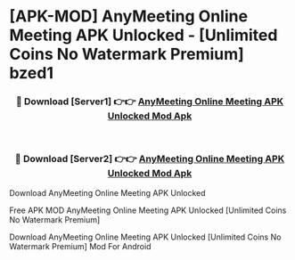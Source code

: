 # [APK-MOD] AnyMeeting  Online Meeting APK Unlocked - [Unlimited Coins No Watermark Premium] bzed1



<div align="center">
<h3>🔴 Download [Server1] 👉👉 <a href="https://momento.my/?title=AnyMeeting__Online_Meeting_APK_Unlocked">AnyMeeting  Online Meeting APK Unlocked Mod Apk</a></h3><br>

<h3>🔴 Download [Server2] 👉👉 <a href="https://momento.my/?title=AnyMeeting__Online_Meeting_APK_Unlocked">AnyMeeting  Online Meeting APK Unlocked Mod Apk</a></h3>
</div>



Download AnyMeeting  Online Meeting APK Unlocked 

Free APK MOD AnyMeeting  Online Meeting APK Unlocked [Unlimited Coins No Watermark Premium]

Download AnyMeeting  Online Meeting APK Unlocked [Unlimited Coins No Watermark Premium] Mod For Android
